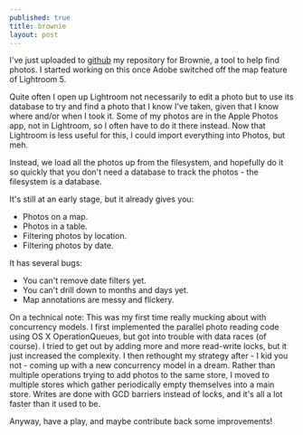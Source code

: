 ```yaml
---
published: true
title: brownie
layout: post
---
```

I've just uploaded to [github](https://github.com/simoncozens/brownie) my repository for Brownie, a tool to help find photos. I started working on this once Adobe switched off the map feature of Lightroom 5.

Quite often I open up Lightroom not necessarily to edit a photo but to use its database to try and find a photo that I know I've taken, given that I know where and/or when I took it. Some of my photos are in the Apple Photos app, not in Lightroom, so I often have to do it there instead. Now that Lightroom is less useful for this, I could import everything into Photos, but meh.

Instead, we load all the photos up from the filesystem, and hopefully do it so quickly that you don't need a database to track the photos - the filesystem is a database.

It's still at an early stage, but it already gives you:

* Photos on a map.
* Photos in a table.
* Filtering photos by location.
* Filtering photos by date.

It has several bugs:

* You can't remove date filters yet.
* You can't drill down to months and days yet.
* Map annotations are messy and flickery.

On a technical note: This was my first time really mucking about with concurrency models. I first implemented the parallel photo reading code using OS X OperationQueues, but got into trouble with data races (of course). I tried to get out by adding more and more read-write locks, but it just increased the complexity. I then rethought my strategy after - I kid you not - coming up with a new concurrency model in a dream. Rather than multiple operations trying to add photos to the same store, I moved to multiple stores which gather periodically empty themselves into a main store. Writes are done with GCD barriers instead of locks, and it's all a lot faster than it used to be.

Anyway, have a play, and maybe contribute back some improvements!